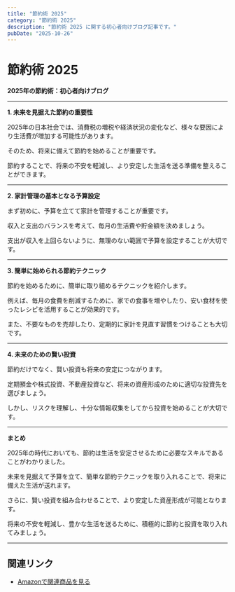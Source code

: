 ```yaml
---
title: "節約術 2025"
category: "節約術 2025"
description: "節約術 2025 に関する初心者向けブログ記事です。"
pubDate: "2025-10-26"
---
```


# 節約術 2025

**2025年の節約術：初心者向けブログ**

---

**1. 未来を見据えた節約の重要性**

2025年の日本社会では、消費税の増税や経済状況の変化など、様々な要因により生活費が増加する可能性があります。

そのため、将来に備えて節約を始めることが重要です。

節約することで、将来の不安を軽減し、より安定した生活を送る準備を整えることができます。



---

**2. 家計管理の基本となる予算設定**

まず初めに、予算を立てて家計を管理することが重要です。

収入と支出のバランスを考えて、毎月の生活費や貯金額を決めましょう。

支出が収入を上回らないように、無理のない範囲で予算を設定することが大切です。



---

**3. 簡単に始められる節約テクニック**

節約を始めるために、簡単に取り組めるテクニックを紹介します。

例えば、毎月の食費を削減するために、家での食事を増やしたり、安い食材を使ったレシピを活用することが効果的です。

また、不要なものを売却したり、定期的に家計を見直す習慣をつけることも大切です。



---

**4. 未来のための賢い投資**

節約だけでなく、賢い投資も将来の安定につながります。

定期預金や株式投資、不動産投資など、将来の資産形成のために適切な投資先を選びましょう。

しかし、リスクを理解し、十分な情報収集をしてから投資を始めることが大切です。



---

**まとめ**

2025年の時代においても、節約は生活を安定させるために必要なスキルであることがわかりました。

未来を見据えて予算を立て、簡単な節約テクニックを取り入れることで、将来に備えた生活が送れます。

さらに、賢い投資を組み合わせることで、より安定した資産形成が可能となります。

将来の不安を軽減し、豊かな生活を送るために、積極的に節約と投資を取り入れてみましょう。



---

## 関連リンク

- [Amazonで関連商品を見る](https://www.amazon.co.jp/s?k=%E7%AF%80%E7%B4%84%E8%A1%93+2025&tag=autowritehubai-22)
